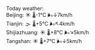 Today weather:  
Beijing: ☀️   🌡️-1°C 🌬️↓7km/h  
Tianjin: 🌫  🌡️+5°C 🌬️↖4km/h  
Shijiazhuang: ☀️   🌡️+8°C 🌬️↘5km/h  
Tangshan: ☀️   🌡️+7°C 🌬️↓5km/h  
